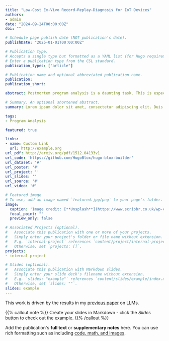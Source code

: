 ```yaml
---
title: "Low-Cost Ex-Vivo Record-Replay-Diagnosis for IoT Devices"
authors:
- admin
date: "2024-09-24T00:00:00Z"
doi: ""

# Schedule page publish date (NOT publication's date).
publishDate: "2025-01-01T00:00:00Z"

# Publication type.
# Accepts a single type but formatted as a YAML list (for Hugo requirements).
# Enter a publication type from the CSL standard.
publication_types: ["article"]

# Publication name and optional abbreviated publication name.
publication: 
publication_short: 

abstract: Postmortem program analysis is a daunting task. This is especially true for deeply embedded systems which lack basic facilities to record the context at crash points, not to mention advanced mechanisms such as program tracing that can record the problematic instruction trace ahead of the crash. Worse, without basic hardware features to promptly capture faulty states, the device can execute for days after a memory corruption happens, making fault diagnosis even harder. This paper presents μ RnR, a lightweight ex-vivo record-and-replay architecture for deeply embedded IoT devices, with a primary application on effortless postmortem fault diagnosis. We target a popular IoT architecture in which IoT devices are locally managed by a centralized hub or edge, which further connects to the cloud for remote functions. In these systems, the attack payload carried on external inputs also passes through the IoT hub. Therefore, our system leverages the IoT hub to collect these suspicious external inputs, with which we try to recover the execution trace before the crash. Although edge observable inputs are not sufficient to fully replay previous execution, we found that the rest device inputs including internal hardware signals can be inferred via program analysis techniques. To demonstrate the application of μRnR, we also developed a bug diagnosis system named μARCUS, which uses the recovered execution trace to find the root cause of crashed execution. Our prototype shows promising results in terms of both trace reconstruction and bug diagnosis.

# Summary. An optional shortened abstract.
summary: Lorem ipsum dolor sit amet, consectetur adipiscing elit. Duis posuere tellus ac convallis placerat. Proin tincidunt magna sed ex sollicitudin condimentum.

tags:
- Program Analysis

featured: true

links:
- name: Custom Link
  url: http://example.org
url_pdf: http://arxiv.org/pdf/1512.04133v1
url_code: 'https://github.com/HugoBlox/hugo-blox-builder'
url_dataset: '#'
url_poster: '#'
url_project: ''
url_slides: ''
url_source: '#'
url_video: '#'

# Featured image
# To use, add an image named `featured.jpg/png` to your page's folder. 
image:
  caption: 'Image credit: [**Unsplash**](https://www.scribbr.co.uk/wp-content/uploads/2023/11/root-cause-analysis-preview.webp)'
  focal_point: ""
  preview_only: false

# Associated Projects (optional).
#   Associate this publication with one or more of your projects.
#   Simply enter your project's folder or file name without extension.
#   E.g. `internal-project` references `content/project/internal-project/index.md`.
#   Otherwise, set `projects: []`.
projects:
- internal-project

# Slides (optional).
#   Associate this publication with Markdown slides.
#   Simply enter your slide deck's filename without extension.
#   E.g. `slides: "example"` references `content/slides/example/index.md`.
#   Otherwise, set `slides: ""`.
slides: example
---
```


This work is driven by the results in my [previous paper](/publication/conference-paper/) on LLMs.

{{% callout note %}}
Create your slides in Markdown - click the *Slides* button to check out the example.
{{% /callout %}}

Add the publication's **full text** or **supplementary notes** here. You can use rich formatting such as including [code, math, and images](https://docs.hugoblox.com/content/writing-markdown-latex/).
